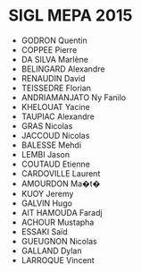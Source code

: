 SIGL MEPA 2015
====

* GODRON Quentin
* COPPEE Pierre
* DA SILVA Marlène
* BELINGARD Alexandre
* RENAUDIN David
* TEISSEDRE Florian
* ANDRIAMANJATO Ny Fanilo
* KHELOUAT Yacine
* TAUPIAC Alexandre
* GRAS Nicolas
* JACCOUD Nicolas
* BALESSE Mehdi
* LEMBI Jason
* COUTAUD Etienne
* CARDOVILLE Laurent
* AMOURDON Ma�t�
* KUOY Jeremy
* GALVIN Hugo
* AIT HAMOUDA Faradj
* ACHOUR Mustapha
* ESSAKI Saïd
* GUEUGNON Nicolas
* GALLAND Dylan
* LARROQUE Vincent
